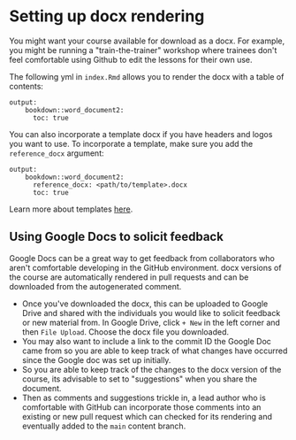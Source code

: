 # Setting up docx rendering

You might want your course available for download as a docx. For example, you might be running a "train-the-trainer" workshop where trainees don't feel comfortable using Github to edit the lessons for their own use.

The following yml in `index.Rmd` allows you to render the docx with a table of contents:

```
output:
    bookdown::word_document2:
      toc: true
```

You can also incorporate a template docx if you have headers and logos you want to use. To incorporate a template, make sure you add the `reference_docx` argument:

```
output:
    bookdown::word_document2:
      reference_docx: <path/to/template>.docx
      toc: true
```

Learn more about templates [here](https://bookdown.org/yihui/rmarkdown-cookbook/word-template.html).

## Using Google Docs to solicit feedback

Google Docs can be a great way to get feedback from collaborators who aren't comfortable developing in the GitHub environment. docx versions of the course are automatically rendered in pull requests and can be downloaded from the autogenerated comment.

- Once you've downloaded the docx, this can be uploaded to Google Drive and shared with the individuals you would like to solicit feedback or new material from. In Google Drive, click `+ New` in the left corner and then `File Upload`. Choose the docx file you downloaded.
- You may also want to include a link to the commit ID the Google Doc came from so you are able to keep track of what changes have occurred since the Google doc was set up initially.
- So you are able to keep track of the changes to the docx version of the course, its advisable to set to "suggestions" when you share the document.
- Then as comments and suggestions trickle in, a lead author who is comfortable with GitHub can incorporate those comments into an existing or new pull request which can checked for its rendering and eventually added to the `main` content branch.

